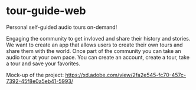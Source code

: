 # tour-guide-web

Personal self-guided audio tours on-demand!

Engaging the community to get invloved and share their history and stories. We want to create an app that allows users to create their own tours and share them with the world. Once part of the community you can take an audio tour at your own pace. You can create an account, create a tour, take a tour and save your favorites. 

Mock-up of the project: https://xd.adobe.com/view/2fa2e545-fc70-457c-7392-45f8e0a5eb41-5993/
